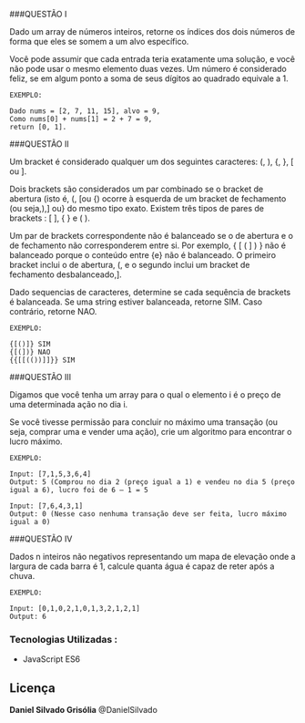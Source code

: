 ###QUESTÃO I

Dado um array de números inteiros, retorne os índices dos
dois números de forma que eles se somem a um alvo
específico.

Você pode assumir que cada entrada teria exatamente uma
solução, e você não pode usar o mesmo elemento duas
vezes.
Um número é considerado feliz, se em algum ponto a soma de seus dígitos ao quadrado equivale a 1.

```
EXEMPLO:

Dado nums = [2, 7, 11, 15], alvo = 9,
Como nums[0] + nums[1] = 2 + 7 = 9,
return [0, 1].
```

###QUESTÃO II

Um bracket é considerado qualquer um dos seguintes caracteres: (, ), {, }, [ ou ].

Dois brackets são considerados um par combinado se o bracket de abertura (isto
é, (, [ou {) ocorre à esquerda de um bracket de fechamento (ou seja,),] ou} do
mesmo tipo exato. Existem três tipos de pares de brackets : [ ], { } e ( ).

Um par de brackets correspondente não é balanceado se o de abertura e o de
fechamento não corresponderem entre si. Por exemplo, { [ ( ] ) } não é balanceado
porque o conteúdo entre {e} não é balanceado. O primeiro bracket inclui o de
abertura, (, e o segundo inclui um bracket de fechamento desbalanceado,].

Dado sequencias de caracteres, determine se cada sequência de brackets é
balanceada. Se uma string estiver balanceada, retorne SIM. Caso contrário, retorne
NAO.

```
EXEMPLO:

{[()]} SIM
{[(])} NAO
{{[[(())]]}} SIM
```

###QUESTÃO III

Digamos que você tenha um array para o qual o elemento i
é o preço de uma determinada ação no dia i.

Se você tivesse permissão para concluir no máximo uma
transação (ou seja, comprar uma e vender uma ação), crie
um algoritmo para encontrar o lucro máximo.

```
EXEMPLO:

Input: [7,1,5,3,6,4]
Output: 5 (Comprou no dia 2 (preço igual a 1) e vendeu no dia 5 (preço igual a 6), lucro foi de 6 – 1 = 5

Input: [7,6,4,3,1]
Output: 0 (Nesse caso nenhuma transação deve ser feita, lucro máximo igual a 0)
```


###QUESTÃO IV

Dados n inteiros não negativos representando um mapa de
elevação onde a largura de cada barra é 1, calcule quanta
água é capaz de reter após a chuva.

```
EXEMPLO:

Input: [0,1,0,2,1,0,1,3,2,1,2,1]
Output: 6
```

### Tecnologias Utilizadas :

* JavaScript ES6

Licença
----
**Daniel Silvado Grisólia** @DanielSilvado
